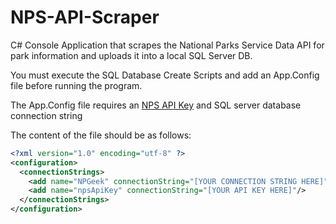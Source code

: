 # NPS-API-Scraper
C# Console Application that scrapes the National Parks Service Data API for park information and uploads it into a local SQL Server DB. 

You must execute the SQL Database Create Scripts and add an App.Config file before running the program.


The App.Config file requires an [NPS API Key](https://www.nps.gov/subjects/developer/get-started.htm) and SQL server database connection string

The content of the file should be as follows:
```xml
<?xml version="1.0" encoding="utf-8" ?>
<configuration>
  <connectionStrings>
    <add name="NPGeek" connectionString="[YOUR CONNECTION STRING HERE]"/>
    <add name="npsApiKey" connectionString="[YOUR API KEY HERE]"/>
  </connectionStrings>
</configuration>
```
